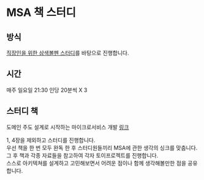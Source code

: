 # MSA 책 스터디
## 방식
[직장인을 위한 삼색볼펜 스터디](https://soobindeveloper8.tistory.com/599)를 바탕으로 진행합니다.

## 시간
매주 일요일 21:30
인당 20분씩 X 3

## 스터디 책
도메인 주도 설계로 시작하는 마이크로서비스 개발
[링크](https://product.kyobobook.co.kr/detail/S000001766464)

1, 4장을 제외하고 스터디를 진행합니다.<br>
우선 책을 한 번 모두 완독 한 후 스터디원들끼리 MSA에 관한 생각의 싱크를 맞춥니다.<br>
그 후 책과 각종 자료들을 참고하여 각자 토이프로젝트를 진행합니다.<br>
스스로 아키텍쳐를 설계하고 고민해보면서 어려운 점이나 함께 생각해볼만한 점을 공유합니다.<br>
